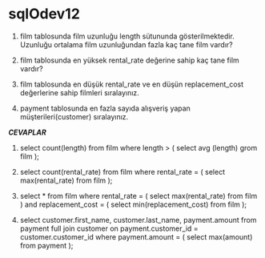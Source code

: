 # sqlOdev12

1) film tablosunda film uzunluğu length sütununda gösterilmektedir. Uzunluğu ortalama film uzunluğundan fazla kaç tane film vardır?

2) film tablosunda en yüksek rental_rate değerine sahip kaç tane film vardır?

3) film tablosunda en düşük rental_rate ve en düşün replacement_cost değerlerine sahip filmleri sıralayınız.

4) payment tablosunda en fazla sayıda alışveriş yapan müşterileri(customer) sıralayınız.


***CEVAPLAR***

1) select count(length) from film
where length > (
select
avg (length)
grom
film
);
2) select count(rental_rate) from film
where rental_rate = (
select 
	max(rental_rate)
from 
	film
);
3) select * from film
where rental_rate = (
select max(rental_rate)
	from film
)
and  replacement_cost = (
select min(replacement_cost)
	from film
);

4) select customer.first_name, customer.last_name, payment.amount from payment
full join customer on payment.customer_id = customer.customer_id
where payment.amount =
(
    select max(amount) from payment
);
